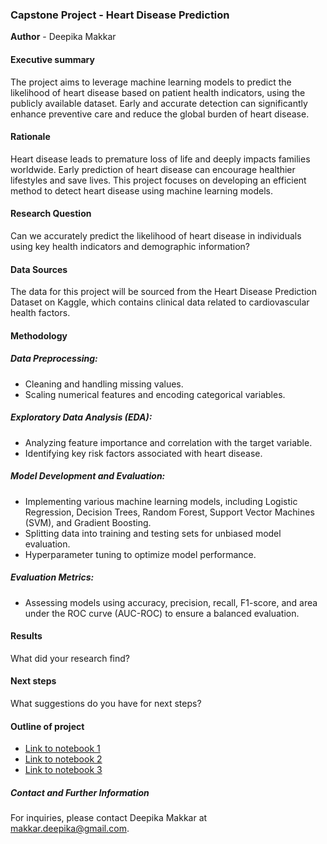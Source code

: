 ### Capstone Project - Heart Disease Prediction

**Author** - Deepika Makkar

#### Executive summary

The project aims to leverage machine learning models to predict the likelihood of heart disease based on patient health indicators, using the publicly available dataset. Early and accurate detection can significantly enhance preventive care and reduce the global burden of heart disease.

#### Rationale
Heart disease leads to premature loss of life and deeply impacts families worldwide. Early prediction of heart disease can encourage healthier lifestyles and save lives. This project focuses on developing an efficient method to detect heart disease using machine learning models.

#### Research Question
Can we accurately predict the likelihood of heart disease in individuals using key health indicators and demographic information?

#### Data Sources
The data for this project will be sourced from the Heart Disease Prediction Dataset on Kaggle, which contains clinical data related to cardiovascular health factors.

#### Methodology
##### Data Preprocessing:
- Cleaning and handling missing values.
- Scaling numerical features and encoding categorical variables.
  
##### Exploratory Data Analysis (EDA):
- Analyzing feature importance and correlation with the target variable.
- Identifying key risk factors associated with heart disease.

##### Model Development and Evaluation:
- Implementing various machine learning models, including Logistic Regression, Decision Trees, Random Forest, Support Vector Machines (SVM), and Gradient Boosting.
- Splitting data into training and testing sets for unbiased model evaluation.
- Hyperparameter tuning to optimize model performance.

##### Evaluation Metrics:
- Assessing models using accuracy, precision, recall, F1-score, and area under the ROC curve (AUC-ROC) to ensure a balanced evaluation.

#### Results
What did your research find?

#### Next steps
What suggestions do you have for next steps?

#### Outline of project

- [Link to notebook 1]()
- [Link to notebook 2]()
- [Link to notebook 3]()


##### Contact and Further Information
For inquiries, please contact Deepika Makkar at makkar.deepika@gmail.com.
